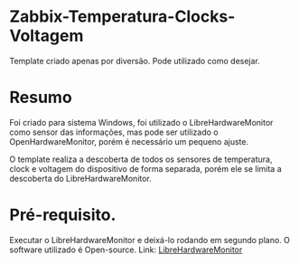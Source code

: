 # Zabbix-Temperatura-Clocks-Voltagem

Template criado apenas por diversão.
Pode utilizado como desejar.

# Resumo
Foi criado para sistema Windows, foi utilizado o LibreHardwareMonitor como sensor das informações, mas pode ser utilizado o OpenHardwareMonitor, porém é necessário um pequeno ajuste. 

O template realiza a descoberta de todos os sensores de temperatura, clock e voltagem do dispositivo de forma separada, porém ele se limita a descoberta do LibreHardwareMonitor.

# Pré-requisito.
Executar o LibreHardwareMonitor e deixá-lo rodando em segundo plano.
O software utilizado é Open-source.
Link: [LibreHardwareMonitor](https://github.com/LibreHardwareMonitor/LibreHardwareMonitor)
